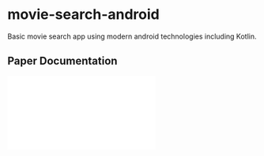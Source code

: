 # movie-search-android
Basic movie search app using modern android technologies including Kotlin.

## Paper Documentation
![](final_paper.pdf)